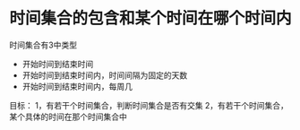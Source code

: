 # 时间集合的包含和某个时间在哪个时间内
时间集合有3中类型
* 开始时间到结束时间
* 开始时间到结束时间内，时间间隔为固定的天数
* 开始时间到结束时间内，每周几

目标：
1，有若干个时间集合，判断时间集合是否有交集
2，有若干个时间集合，某个具体的时间在那个时间集合中
